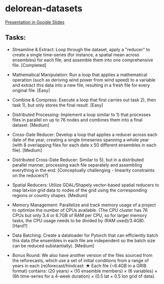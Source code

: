 # delorean-datasets

[Presentation in Google Slides](https://docs.google.com/presentation/d/1mpfY3Bmu7nKKs3hsE7gQqjQxMAWsZ8AWS16ghgJVVuQ/edit#slide=id.p)

## Tasks:

- Streamline & Extract: Loop through the dataset, apply a "reducer" to create a single time-series (for instance, a spatial mean across ensembles) for each file, and assemble them into one comprehensive file. [Completed]

- Mathematical Manipulation: Run a loop that applies a mathematical operation (such as deriving wind power from wind speed) to a variable and extract this data into a new file, resulting in a fresh file for every original file. [Easy]

- Combine & Compress: Execute a loop that first carries out task 2), then task 1), but only stores the final result. [Easy]

- Distributed Processing: Implement a loop similar to 1) that processes files in parallel on up to 76 nodes and combines them into a final dataset. [Medium]

- Cross-Date Reducer: Develop a loop that applies a reducer across each date of the year, creating a single timeseries spanning a whole year (with 8 overlapping files for each date x 50 different ensembles in each file). [Medium]

- Distributed Cross-Date Reducer: Similar to 5), but in a distributed parallel manner, processing each file separately and assembling everything in the end. [Conceptually challenging - linearity constraints on the reducers?]

- Spatial Reducers: Utilize GDAL/Shapely vector-based spatial reducers to map lat×lon grid data to nodes of the grid using the corresponding regions or country shapes. [Medium]

- Memory Management: Parallelize and track memory usage of a project to optimize the number of CPUs available. (The CPU cluster has 76 CPUs but only 3.4 or 6.7GB of RAM per CPU, so for larger memory tasks, the CPU usage needs to be divided by (RAM used)/3.4GB). [Hard?]

- Data Batching: Create a dataloader for Pytorch that can efficiently batch this data (the ensembles in each file are independent so the batch size can be reduced substantially). [Medium]

- Bonus Round:
We also have another version of the files sourced from the reforecasts, which use a set of initial conditions from a range of years in each (re)forecast/hindcast:
★ Each file (~6.4GB in a GRIB format) contains:
(20 years) × (10 ensemble members) × (6 variables) × (6h time-series for a 4-week duration) × (0.5 lat × 0.5 lon grid of data).
